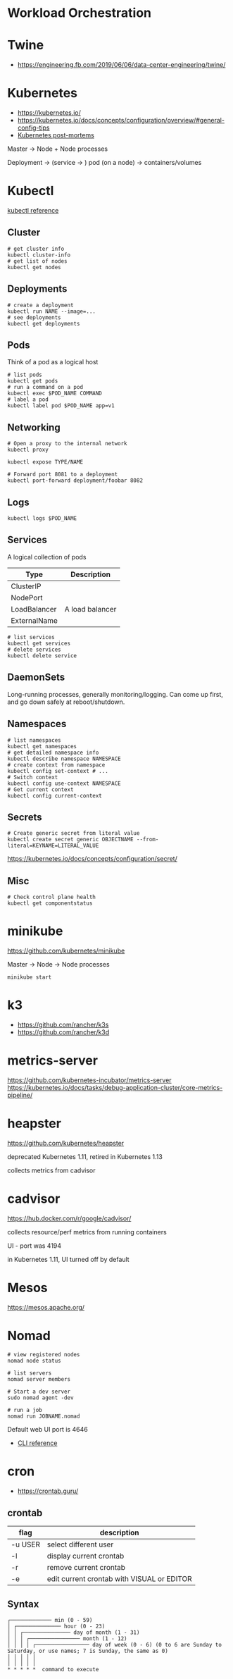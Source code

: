 # Workload Orchestration


# Twine

- <https://engineering.fb.com/2019/06/06/data-center-engineering/twine/>


# Kubernetes

- <https://kubernetes.io/>
- <https://kubernetes.io/docs/concepts/configuration/overview/#general-config-tips>
- [Kubernetes post-mortems](https://k8s.af/)

Master -> Node + Node processes

Deployment -> (service -> ) pod (on a node) -> containers/volumes


# Kubectl

[kubectl reference](https://kubernetes.io/docs/reference/generated/kubectl/kubectl-commands)


## Cluster

```shell
# get cluster info
kubectl cluster-info
# get list of nodes
kubectl get nodes
```


## Deployments

```shell
# create a deployment
kubectl run NAME --image=...
# see deployments
kubectl get deployments
```


## Pods

Think of a pod as a logical host

```shell
# list pods
kubectl get pods
# run a command on a pod
kubectl exec $POD_NAME COMMAND
# label a pod
kubectl label pod $POD_NAME app=v1
```


## Networking

```shell
# Open a proxy to the internal network
kubectl proxy

kubectl expose TYPE/NAME

# Forward port 8081 to a deployment
kubectl port-forward deployment/foobar 8082
```


## Logs

```shell
kubectl logs $POD_NAME
```


## Services

A logical collection of pods

| Type         | Description     |
|------------ |--------------- |
| ClusterIP    |                 |
| NodePort     |                 |
| LoadBalancer | A load balancer |
| ExternalName |                 |

```shell
# list services
kubectl get services
# delete services
kubectl delete service
```


## DaemonSets

Long-running processes, generally monitoring/logging. Can come up first, and go down safely at reboot/shutdown.


## Namespaces

```shell
# list namespaces
kubectl get namespaces
# get detailed namespace info
kubectl describe namespace NAMESPACE
# create context from namespace
kubectl config set-context # ...
# Switch context
kubectl config use-context NAMESPACE
# Get current context
kubectl config current-context
```


## Secrets

```shell
# Create generic secret from literal value
kubectl create secret generic OBJECTNAME --from-literal=KEYNAME=LITERAL_VALUE
```

<https://kubernetes.io/docs/concepts/configuration/secret/>


## Misc

```shell
# Check control plane health
kubectl get componentstatus
```


# minikube

<https://github.com/kubernetes/minikube>

Master -> Node -> Node processes

```shell
minikube start
```


# k3

- <https://github.com/rancher/k3s>
- <https://github.com/rancher/k3d>


# metrics-server

<https://github.com/kubernetes-incubator/metrics-server> <https://kubernetes.io/docs/tasks/debug-application-cluster/core-metrics-pipeline/>


# heapster

<https://github.com/kubernetes/heapster>

deprecated Kubernetes 1.11, retired in Kubernetes 1.13

collects metrics from cadvisor


# cadvisor

<https://hub.docker.com/r/google/cadvisor/>

collects resource/perf metrics from running containers

UI - port was 4194

in Kubernetes 1.11, UI turned off by default


# Mesos

<https://mesos.apache.org/>


# Nomad

```shell
# view registered nodes
nomad node status

# list servers
nomad server members

# Start a dev server
sudo nomad agent -dev

# run a job
nomad run JOBNAME.nomad
```

Default web UI port is 4646

- [CLI reference](https://www.nomadproject.io/docs/commands/index.html)


# cron

- <https://crontab.guru/>


## crontab

| flag    | description                                |
|------- |------------------------------------------ |
| -u USER | select different user                      |
| -l      | display current crontab                    |
| -r      | remove current crontab                     |
| -e      | edit current crontab with VISUAL or EDITOR |


## Syntax

```
┌───────────── min (0 - 59)
│ ┌────────────── hour (0 - 23)
│ │ ┌─────────────── day of month (1 - 31)
│ │ │ ┌──────────────── month (1 - 12)
│ │ │ │ ┌───────────────── day of week (0 - 6) (0 to 6 are Sunday to Saturday, or use names; 7 is Sunday, the same as 0)
│ │ │ │ │
│ │ │ │ │
* * * * *  command to execute
```